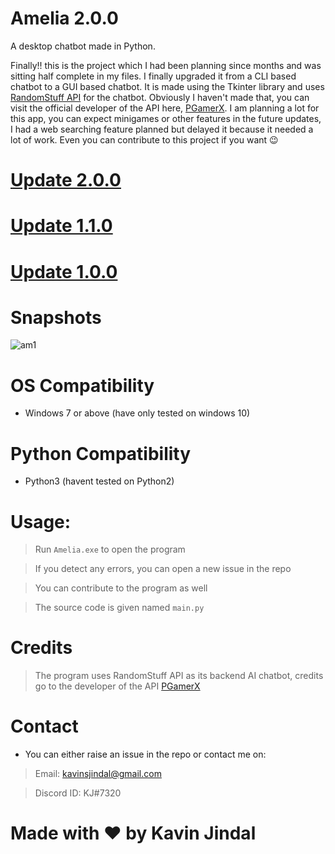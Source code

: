 # Amelia 2.0.0
A desktop chatbot made in Python.

Finally!! this is the project which I had been planning since months and was sitting half complete in my files. I finally upgraded it from a CLI based chatbot to a GUI based
chatbot. It is made using the Tkinter library and uses [RandomStuff API](https://www.npmjs.com/package/random-stuff-api) for the chatbot. Obviously I haven't made that, you can visit the official developer of the API here, [PGamerX](https://github.com/pgamerx). I am planning a lot for this app, you can expect minigames or other features in the future updates, I had a web searching feature planned but delayed it because it needed a lot of work. Even you can contribute to this project if you want 😉

# [Update 2.0.0](https://github.com/kavin-jindal/Amelia-Windows/releases/tag/v2.0.0)

# [Update 1.1.0](https://github.com/kavinjindal/Amelia-Bot/releases/tag/v1.1.0)

# [Update 1.0.0](https://github.com/kavinjindal/Amelia-Bot/releases/tag/v1.0.0)

# Snapshots

![am1](https://user-images.githubusercontent.com/68228966/147353805-97371418-3f4f-42f6-b927-1c18f84f5a70.JPG)


# OS Compatibility

* Windows 7 or above (have only tested on windows 10)

# Python Compatibility

* Python3 (havent tested on Python2)

# Usage:

> Run `Amelia.exe` to open the program

> If you detect any errors, you can open a new issue in the repo

> You can contribute to the program as well

> The source code is given named `main.py`

# Credits

> The program uses RandomStuff API as its backend AI chatbot, credits go to the developer of the API [PGamerX](https://github.com/pgamerx)

# Contact

* You can either raise an issue in the repo or contact me on: 

> Email: kavinsjindal@gmail.com

> Discord ID: KJ#7320

# Made with :heart: by Kavin Jindal
